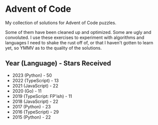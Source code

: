 # Advent of Code 

My collection of solutions for Advent of Code puzzles.

Some of them have been cleaned up and optimized. Some are ugly and convoluted. I use these exercises to experiment with algorithms and languages I need to shake the rust off of, or that I haven't gotten to learn yet, so YMMV as to the quality of the solutions.

## Year (Language) - Stars Received
- 2023 (Python) - 50
- 2022 (TypeScript) - 13
- 2021 (JavaScript) - 22
- 2020 (Go) - 11
- 2019 (TypeScript: FP'ish) - 11
- 2018 (JavaScript) - 22
- 2017 (Python) - 23
- 2016 (TypeScript) - 29
- 2015 (Python) - 22
